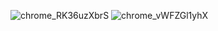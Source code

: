 ![chrome_RK36uzXbrS](https://github.com/M-Maksym/jester-match/assets/148090991/64c39e3c-5ee4-48a6-bcda-b186185bb55d)
![chrome_vWFZGl1yhX](https://github.com/M-Maksym/jester-match/assets/148090991/777cb309-4f41-4bb9-842f-ffa8b378e4f9)
